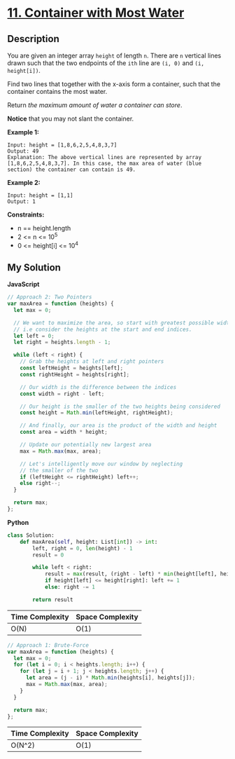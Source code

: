 # [11. Container with Most Water](https://leetcode.com/problems/container-with-most-water)

## Description

You are given an integer array `height` of length `n`. There are `n` vertical lines drawn such that the two endpoints of the `ith` line are `(i, 0)` and `(i, height[i])`.

Find two lines that together with the x-axis form a container, such that the container contains the most water.

Return _the maximum amount of water a container can store_.

**Notice** that you may not slant the container.

**Example 1:**

```
Input: height = [1,8,6,2,5,4,8,3,7]
Output: 49
Explanation: The above vertical lines are represented by array [1,8,6,2,5,4,8,3,7]. In this case, the max area of water (blue section) the container can contain is 49.
```

**Example 2:**

```
Input: height = [1,1]
Output: 1
```

**Constraints:**

- n == height.length
- 2 <= n <= 10<sup>5</sup>
- 0 <= height[i] <= 10<sup>4</sup>

## My Solution

**JavaScript**

```js
// Approach 2: Two Pointers
var maxArea = function (heights) {
  let max = 0;

  // We want to maximize the area, so start with greatest possible width,
  // i.e consider the heights at the start and end indices.
  let left = 0;
  let right = heights.length - 1;

  while (left < right) {
    // Grab the heights at left and right pointers
    const leftHeight = heights[left];
    const rightHeight = heights[right];

    // Our width is the difference between the indices
    const width = right - left;

    // Our height is the smaller of the two heights being considered
    const height = Math.min(leftHeight, rightHeight);

    // And finally, our area is the product of the width and height
    const area = width * height;

    // Update our potentially new largest area
    max = Math.max(max, area);

    // Let's intelligently move our window by neglecting
    // the smaller of the two
    if (leftHeight <= rightHeight) left++;
    else right--;
  }

  return max;
};
```

**Python**

```py
class Solution:
    def maxArea(self, height: List[int]) -> int:
        left, right = 0, len(height) - 1
        result = 0

        while left < right:
            result = max(result, (right - left) * min(height[left], height[right]))
            if height[left] <= height[right]: left += 1
            else: right -= 1

        return result
```

| Time Complexity | Space Complexity |
| --------------- | ---------------- |
| O(N)            | O(1)             |

```js
// Approach 1: Brute-Force
var maxArea = function (heights) {
  let max = 0;
  for (let i = 0; i < heights.length; i++) {
    for (let j = i + 1; j < heights.length; j++) {
      let area = (j - i) * Math.min(heights[i], heights[j]);
      max = Math.max(max, area);
    }
  }

  return max;
};
```

| Time Complexity | Space Complexity |
| --------------- | ---------------- |
| O(N^2)          | O(1)             |

